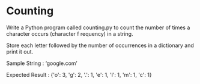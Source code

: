 # Counting

Write a Python program called counting.py to count the number of times
a character occurs (character f requency) in a string.

Store each letter followed by the number of occurrences in a dictionary
and print it out.

Sample String : ‘google.com’

Expected Result : {'o': 3, 'g': 2, '.': 1, 'e': 1, 'l': 1, 'm': 1, 'c': 1}
